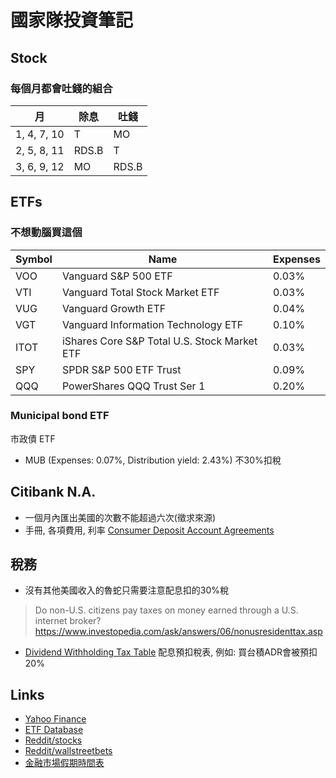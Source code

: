 # 國家隊投資筆記

## Stock

### 每個月都會吐錢的組合

| 月          | 除息  | 吐錢  |
|-------------|-------|-------|
| 1, 4, 7, 10 | T     | MO    |
| 2, 5, 8, 11 | RDS.B | T     |
| 3, 6, 9, 12 | MO    | RDS.B |

## ETFs

### 不想動腦買這個

| Symbol | Name                                         | Expenses |
|--------|----------------------------------------------|----------|
| VOO    | Vanguard S&P 500 ETF                         | 0.03%    |
| VTI    | Vanguard Total Stock Market ETF              | 0.03%    |
| VUG    | Vanguard Growth ETF                          | 0.04%    |
| VGT    | Vanguard Information Technology ETF          | 0.10%    |
| ITOT   | iShares Core S&P Total U.S. Stock Market ETF | 0.03%    |
| SPY    | SPDR S&P 500 ETF Trust                       | 0.09%    |
| QQQ    | PowerShares QQQ Trust Ser 1                  | 0.20%    |

### Municipal bond ETF

市政債 ETF

- MUB (Expenses: 0.07%, Distribution yield: 2.43%) 不30%扣稅

## Citibank N.A.

- 一個月內匯出美國的次數不能超過六次(徵求來源)
- 手冊, 各項費用, 利率 [Consumer Deposit Account Agreements](https://online.citi.com/US/JRS/portal/template.do?ID=Consumer-Deposit-Account-Agreements)

## 稅務

- 沒有其他美國收入的魯蛇只需要注意配息扣的30%稅
> Do non-U.S. citizens pay taxes on money earned through a U.S. internet broker? https://www.investopedia.com/ask/answers/06/nonusresidenttax.asp
- [Dividend Withholding Tax Table](https://www.theice.com/publicdocs/data/us_index_group_tax_withholding_table.pdf) 配息預扣稅表, 例如: 買台積ADR會被預扣20%

## Links

- [Yahoo Finance](https://finance.yahoo.com/)
- [ETF Database](https://etfdb.com/)
- [Reddit/stocks](https://www.reddit.com/r/stocks/)
- [Reddit/wallstreetbets](https://www.reddit.com/r/wallstreetbets/)
- [金融市場假期時間表](https://www.firstrade.com/content/zh-tw/customerservice/faqs/holidays)

